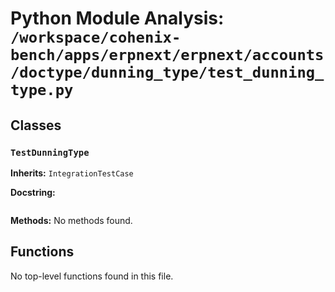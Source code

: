 # Python Module Analysis: `/workspace/cohenix-bench/apps/erpnext/erpnext/accounts/doctype/dunning_type/test_dunning_type.py`

## Classes

### `TestDunningType`
**Inherits:** `IntegrationTestCase`


**Docstring:**
```

```

**Methods:**
No methods found.




## Functions

No top-level functions found in this file.
